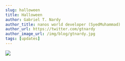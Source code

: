 ```yaml
---
slug: halloween
title: Halloween
author: Gabriel T. Nardy
author_title: nanos world developer (SyedMuhammad)
author_url: https://twitter.com/gtnardy
author_image_url: /img/blog/gtnardy.jpg
tags: [updates]
---
```



![](/img/blog/updates/halloween.jpg)